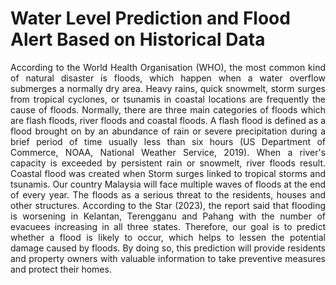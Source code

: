 # Water Level Prediction and Flood Alert Based on Historical Data

<p style="text-align: justify;">According to the World Health Organisation (WHO), the most common kind of natural disaster is floods, which happen when a water overflow submerges a normally dry area. Heavy 
rains, quick snowmelt, storm surges from tropical cyclones, or tsunamis in coastal locations are frequently the cause of floods. Normally, there are three main categories of floods which are flash floods, river floods and coastal floods. A flash flood is defined as a flood brought on by an abundance of rain or severe precipitation during a brief period of time usually less than six hours (US Department of Commerce, NOAA, National Weather Service, 2019). When a river's capacity is exceeded by persistent rain or snowmelt, river floods result. Coastal flood was created when Storm surges linked to tropical storms and tsunamis. Our country Malaysia will face multiple waves of floods at the end of every year. The floods as a serious threat to the residents, houses and other structures. According to the Star (2023), the report said that flooding is worsening in Kelantan, Terengganu and Pahang with the number of evacuees increasing in all three states. Therefore, our goal is to predict whether a flood is likely to occur, which helps to lessen the potential damage caused by floods. By doing so, this prediction will provide residents and property owners with valuable information to take preventive measures and protect their homes.</p>
